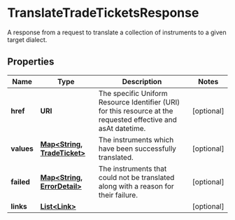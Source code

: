 

# TranslateTradeTicketsResponse

A response from a request to translate a collection of instruments to a given target dialect.

## Properties

Name | Type | Description | Notes
------------ | ------------- | ------------- | -------------
**href** | **URI** | The specific Uniform Resource Identifier (URI) for this resource at the requested effective and asAt datetime. |  [optional]
**values** | [**Map&lt;String, TradeTicket&gt;**](TradeTicket.md) | The instruments which have been successfully translated. |  [optional]
**failed** | [**Map&lt;String, ErrorDetail&gt;**](ErrorDetail.md) | The instruments that could not be translated along with a reason for their failure. |  [optional]
**links** | [**List&lt;Link&gt;**](Link.md) |  |  [optional]



